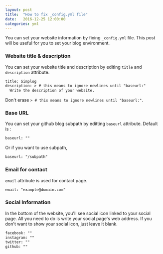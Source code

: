 ```yaml
---
layout: post
title:  "How to fix _config.yml file"
date:   2016-12-25 12:00:00
categories: yml
---
```



You can set your website information by fixing `_config.yml` file.
This post will be useful for you to set your blog environment.


### Website title & description

You can set your website title and description by editing `title` and `description` attribute.

```xml
title: Simplog
description: > # this means to ignore newlines until "baseurl:"
  Write the description of your website.
```

Don't erase `> # this means to ignore newlines until "baseurl:"`.


### Base URL

You can set your github blog subpath by editting `baseurl` attribute.
Default is :

```xml
baseurl: ""
```

Or if you want to use subpath,

```xml
baseurl: "/subpath"
```


### Email for contact

`email` attribute is used for contact page.

```xml
email: "example@domain.com"
```


### Social Information

In the bottom of the website, you'll see social icon linked to your social page.
All you need to do is write your social page's web address.
If you don't want to show your social icon, just leave it blank.

```xml
facebook: ""
instagram: ""
twitter: ""
github: ""
```
